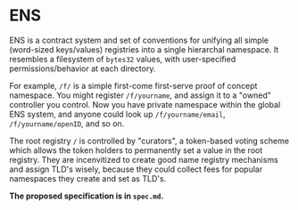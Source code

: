 ENS
===

ENS is a contract system and set of conventions for unifying all simple (word-sized keys/values) registries into a single hierarchal namespace. It resembles a filesystem of `bytes32` values, with user-specified permissions/behavior at each directory.

For example, `/f/` is a simple first-come first-serve proof of concept namespace. You might register `/f/yourname`, and assign it to a "owned" controller you control. Now you have private namespace within the global ENS system, and anyone could look up `/f/yourname/email`, `/f/yourname/openID`, and so on.

The root registry `/` is controlled by "curators", a token-based voting scheme which allows the token holders to permanently set a value in the root registry. They are incenvitized to create good name registry mechanisms and assign TLD's wisely, because they could collect fees for popular namespaces they create and set as TLD's.



**The proposed specification is in `spec.md`.**
